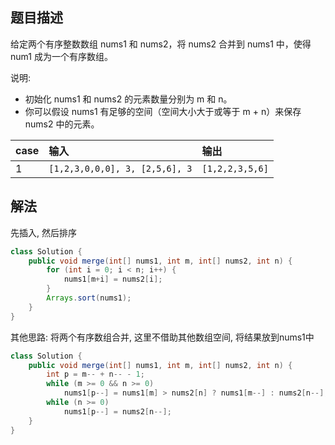 ## 题目描述

给定两个有序整数数组 nums1 和 nums2，将 nums2 合并到 nums1 中，使得 num1 成为一个有序数组。

说明: 
- 初始化 nums1 和 nums2 的元素数量分别为 m 和 n。
- 你可以假设 nums1 有足够的空间（空间大小大于或等于 m + n）来保存 nums2 中的元素。

|case|输入|输出|
|:--|:--|:--|
|1|`[1,2,3,0,0,0], 3, [2,5,6], 3`|`[1,2,2,3,5,6]`|

## 解法

先插入, 然后排序

```java
class Solution {
    public void merge(int[] nums1, int m, int[] nums2, int n) {
        for (int i = 0; i < n; i++) {
            nums1[m+i] = nums2[i];
        }
        Arrays.sort(nums1);
    }
}
```

其他思路: 将两个有序数组合并, 这里不借助其他数组空间, 将结果放到nums1中

```java
class Solution {
    public void merge(int[] nums1, int m, int[] nums2, int n) {
        int p = m-- + n-- - 1;
        while (m >= 0 && n >= 0)
            nums1[p--] = nums1[m] > nums2[n] ? nums1[m--] : nums2[n--];
        while (n >= 0)
            nums1[p--] = nums2[n--];
    }
}
```
